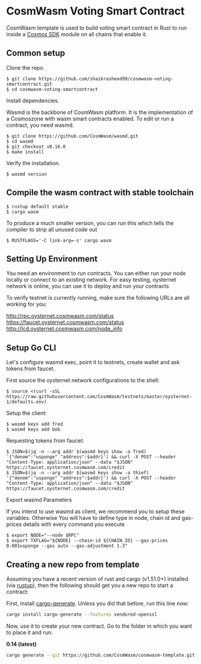 # CosmWasm Voting Smart Contract

CosmWasm template is used to build voting smart contract in Rust to run inside a
[Cosmos SDK](https://github.com/cosmos/cosmos-sdk) module on all chains that enable it.

## Common setup

Clone the repo.

```
$ git clone https://github.com/shaikrasheed99/cosmwasm-voting-smartcontract.git
$ cd cosmwasm-voting-smartcontract
```

Install dependencies.

Wasmd is the backbone of CosmWasm platform. It is the implementation of a Cosmoszone with wasm smart contracts enabled. To edit or run a contract, you need wasmd.

```
$ git clone https://github.com/CosmWasm/wasmd.git
$ cd wasmd
$ git checkout v0.16.0
$ make install
```

Verify the installation.
```
$ wasmd version
```

## Compile the wasm contract with stable toolchain

```
$ rustup default stable
$ cargo wasm
```

To produce a much smaller version, you can run this which tells the compiler to strip all unused code out

```
$ RUSTFLAGS='-C link-arg=-s' cargo wasm
```

## Setting Up Environment

You need an environment to run contracts. You can either run your node locally or connect to an existing network. For easy testing, oysternet network is online, you can use it to deploy and run your contracts

To verify testnet is currently running, make sure the following URLs are all working for you:

http://rpc.oysternet.cosmwasm.com/status
https://faucet.oysternet.cosmwasm.com/status
http://lcd.oysternet.cosmwasm.com/node_info

## Setup Go CLI

Let's configure wasmd exec, point it to testnets, create wallet and ask tokens from faucet.

First source the oysternet network configurations to the shell:

```
$ source <(curl -sSL https://raw.githubusercontent.com/CosmWasm/testnets/master/oysternet-1/defaults.env)
```

Setup the client:

```
$ wasmd keys add fred
$ wasmd keys add bob
```

Requesting tokens from faucet:

```
$ JSON=$(jq -n --arg addr $(wasmd keys show -a fred) '{"denom":"usponge" "address":$addr}') && curl -X POST --header "Content-Type: application/json" --data "$JSON" https://faucet.oysternet.cosmwasm.com/credit
$ JSON=$(jq -n --arg addr $(wasmd keys show -a thief) '{"denom":"usponge" "address":$addr}') && curl -X POST --header "Content-Type: application/json" --data "$JSON" https://faucet.oysternet.cosmwasm.com/credit
```

Export wasmd Parameters

If you intend to use wasmd as client, we recommend you to setup these variables. Otherwise You will have to define type in node, chain id and gas-prices details with every command you execute

```
$ export NODE="--node $RPC"
$ export TXFLAG="${NODE} --chain-id ${CHAIN_ID} --gas-prices 0.001usponge --gas auto --gas-adjustment 1.3"
```
## Creating a new repo from template

Assuming you have a recent version of rust and cargo (v1.51.0+) installed
(via [rustup](https://rustup.rs/)),
then the following should get you a new repo to start a contract:

First, install
[cargo-generate](https://github.com/ashleygwilliams/cargo-generate).
Unless you did that before, run this line now:

```sh
cargo install cargo-generate --features vendored-openssl
```

Now, use it to create your new contract.
Go to the folder in which you want to place it and run:


**0.14 (latest)**

```sh
cargo generate --git https://github.com/CosmWasm/cosmwasm-template.git --name PROJECT_NAME
```